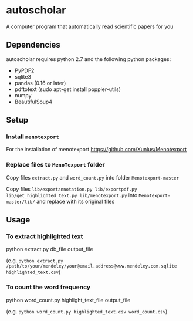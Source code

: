 # autoscholar
A computer program that automatically read scientific papers for you

## Dependencies

autoscholar requires python 2.7 and the following python packages:

- PyPDF2
- sqlite3
- pandas (0.16 or later)
- pdftotext (sudo apt-get install poppler-utils)
- numpy
- BeautifulSoup4

## Setup

### Install `menotexport`

For the installation of menotexport https://github.com/Xunius/Menotexport

### Replace files to `MenoTexport` folder

Copy files `extract.py` and `word_count.py`  into folder `Menotexport-master` 

Copy files `lib/exportannotation.py lib/exportpdf.py lib/get_highlighted_text.py lib/menotexport.py` into `Menotexport-master/lib/`
and replace with its original files

## Usage

### To extract highlighted text

python extract.py db_file output_file 

(e.g. `python extract.py /path/to/your/mendeley/your@email.address@www.mendeley.com.sqlite highlighted_text.csv`)

### To count the word frequency

python word_count.py highlight_text_file output_file

(e.g. `python word_count.py highlighted_text.csv word_count.csv`)
